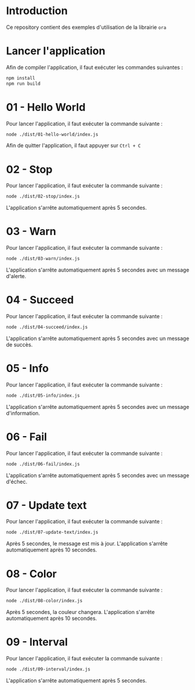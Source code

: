# Introduction

Ce repository contient des exemples d'utilisation de la librairie `ora`

# Lancer l'application

Afin de compiler l'application, il faut exécuter les commandes suivantes :

```bash
npm install
npm run build
```

# 01 - Hello World

Pour lancer l'application, il faut exécuter la commande suivante :

```bash
node ./dist/01-hello-world/index.js
```

Afin de quitter l'application, il faut appuyer sur `Ctrl + C`

# 02 - Stop

Pour lancer l'application, il faut exécuter la commande suivante :

```bash
node ./dist/02-stop/index.js
```

L'application s'arrête automatiquement après 5 secondes.

# 03 - Warn

Pour lancer l'application, il faut exécuter la commande suivante :

```bash
node ./dist/03-warn/index.js
```

L'application s'arrête automatiquement après 5 secondes avec un message d'alerte.

# 04 - Succeed

Pour lancer l'application, il faut exécuter la commande suivante :

```bash
node ./dist/04-succeed/index.js
```

L'application s'arrête automatiquement après 5 secondes avec un message de succès.

# 05 - Info

Pour lancer l'application, il faut exécuter la commande suivante :

```bash
node ./dist/05-info/index.js
```

L'application s'arrête automatiquement après 5 secondes avec un message d'information.

# 06 - Fail

Pour lancer l'application, il faut exécuter la commande suivante :

```bash
node ./dist/06-fail/index.js
```

L'application s'arrête automatiquement après 5 secondes avec un message d'échec.

# 07 - Update text

Pour lancer l'application, il faut exécuter la commande suivante :

```bash
node ./dist/07-update-text/index.js
```

Après 5 secondes, le message est mis à jour. L'application s'arrête automatiquement après 10 secondes.

# 08 - Color

Pour lancer l'application, il faut exécuter la commande suivante :

```bash
node ./dist/08-color/index.js
```

Après 5 secondes, la couleur changera. L'application s'arrête automatiquement après 10 secondes.

# 09 - Interval

Pour lancer l'application, il faut exécuter la commande suivante :

```bash
node ./dist/09-interval/index.js
```

L'application s'arrête automatiquement après 5 secondes.
